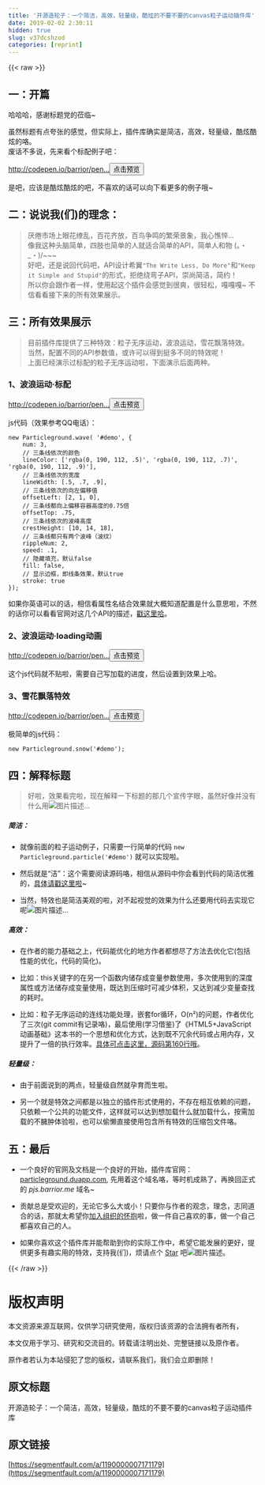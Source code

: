 ```yaml
---
title: '开源造轮子：一个简洁，高效，轻量级，酷炫的不要不要的canvas粒子运动插件库' 
date: 2019-02-02 2:30:11
hidden: true
slug: v37dcshzod
categories: [reprint]
---
```


{{< raw >}}

                    
<h2 id="articleHeader0">一：开篇</h2>
<p>哈哈哈，感谢标题党的莅临~</p>
<p>虽然标题有点夸张的感觉，但实际上，插件库确实是简洁，高效，轻量级，酷炫酷炫的咯。<br>废话不多说，先来看个标配例子吧：</p>
<p><a href="http://codepen.io/barrior/pen/XjEEBz" rel="nofollow noreferrer" target="_blank">http://codepen.io/barrior/pen...</a><button class="btn btn-xs btn-default ml10 preview" data-url="barrior/pen/XjEEBz" data-typeid="3">点击预览</button></p>
<p>是吧，应该是酷炫酷炫的吧，不喜欢的话可以向下看更多的例子哦~</p>
<h2 id="articleHeader1">二：说说我(们)的理念：</h2>
<blockquote><p>厌倦市场上眼花缭乱，百花齐放，百鸟争鸣的繁荣景象，我心憔悴... <br>像我这种头脑简单，四肢也简单的人就适合简单的API，简单人和物 (。・_・)/~~~<br>好吧，还是说回代码吧，API设计希翼<code>"The Write Less, Do More"</code>和<code>"Keep it Simple and Stupid"</code>的形式，拒绝绕弯子API，崇尚简洁，简约！<br>所以你会跟作者一样，使用起这个插件会感觉到很爽，很轻松，嘎嘎嘎~ 不信看看接下来的所有效果展示。</p></blockquote>
<h2 id="articleHeader2">三：所有效果展示</h2>
<blockquote><p>目前插件库提供了三种特效：粒子无序运动，波浪运动，雪花飘落特效。 <br>当然，配置不同的API参数值，或许可以得到挺多不同的特效呢！<br>上面已经演示过标配的粒子无序运动啦，下面演示后面两种。</p></blockquote>
<h3 id="articleHeader3">1、波浪运动·标配</h3>
<p><a href="http://codepen.io/barrior/pen/BLAAPa" rel="nofollow noreferrer" target="_blank">http://codepen.io/barrior/pen...</a><button class="btn btn-xs btn-default ml10 preview" data-url="barrior/pen/BLAAPa" data-typeid="3">点击预览</button></p>
<p>js代码（效果参考QQ电话）：</p>
<div class="widget-codetool" style="display:none;">
      <div class="widget-codetool--inner">
      <span class="selectCode code-tool" data-toggle="tooltip" data-placement="top" title="" data-original-title="全选"></span>
      <span type="button" class="copyCode code-tool" data-toggle="tooltip" data-placement="top" data-clipboard-text="new Particleground.wave( '#demo', {
    num: 3,
    // 三条线依次的颜色
    lineColor: ['rgba(0, 190, 112, .5)', 'rgba(0, 190, 112, .7)', 'rgba(0, 190, 112, .9)'],
    // 三条线依次的宽度
    lineWidth: [.5, .7, .9],
    // 三条线依次的向左偏移值
    offsetLeft: [2, 1, 0],
    // 三条线都向上偏移容器高度的0.75倍
    offsetTop: .75,
    // 三条线依次的波峰高度
    crestHeight: [10, 14, 18],
    // 三条线都只有两个波峰（波纹）
    rippleNum: 2,
    speed: .1,
    // 隐藏填充，默认false
    fill: false,
    // 显示边框，即线条效果，默认true
    stroke: true
});
" title="" data-original-title="复制"></span>
      <span type="button" class="saveToNote code-tool" data-toggle="tooltip" data-placement="top" title="" data-original-title="放进笔记"></span>
      </div>
      </div><pre class="hljs less"><code><span class="hljs-selector-tag">new</span> <span class="hljs-selector-tag">Particleground</span><span class="hljs-selector-class">.wave</span>( <span class="hljs-string">'#demo'</span>, {
    <span class="hljs-attribute">num</span>: <span class="hljs-number">3</span>,
    <span class="hljs-comment">// 三条线依次的颜色</span>
    <span class="hljs-attribute">lineColor</span>: [<span class="hljs-string">'rgba(0, 190, 112, .5)'</span>, <span class="hljs-string">'rgba(0, 190, 112, .7)'</span>, <span class="hljs-string">'rgba(0, 190, 112, .9)'</span>],
    <span class="hljs-comment">// 三条线依次的宽度</span>
    <span class="hljs-attribute">lineWidth</span>: [.<span class="hljs-number">5</span>, .<span class="hljs-number">7</span>, .<span class="hljs-number">9</span>],
    <span class="hljs-comment">// 三条线依次的向左偏移值</span>
    <span class="hljs-attribute">offsetLeft</span>: [<span class="hljs-number">2</span>, <span class="hljs-number">1</span>, <span class="hljs-number">0</span>],
    <span class="hljs-comment">// 三条线都向上偏移容器高度的0.75倍</span>
    <span class="hljs-attribute">offsetTop</span>: .<span class="hljs-number">75</span>,
    <span class="hljs-comment">// 三条线依次的波峰高度</span>
    <span class="hljs-attribute">crestHeight</span>: [<span class="hljs-number">10</span>, <span class="hljs-number">14</span>, <span class="hljs-number">18</span>],
    <span class="hljs-comment">// 三条线都只有两个波峰（波纹）</span>
    <span class="hljs-attribute">rippleNum</span>: <span class="hljs-number">2</span>,
    <span class="hljs-attribute">speed</span>: .<span class="hljs-number">1</span>,
    <span class="hljs-comment">// 隐藏填充，默认false</span>
    <span class="hljs-attribute">fill</span>: false,
    <span class="hljs-comment">// 显示边框，即线条效果，默认true</span>
    <span class="hljs-attribute">stroke</span>: true
});
</code></pre>
<p>如果你英语可以的话，相信看属性名结合效果就大概知道配置是什么意思啦，不然的话你可以看看官网对这几个API的描述，<a href="http://particleground.duapp.com/examples/wave" rel="nofollow noreferrer" target="_blank">戳这里哈</a>。</p>
<h3 id="articleHeader4">2、波浪运动·loading动画</h3>
<p><a href="http://codepen.io/barrior/pen/rrddQw" rel="nofollow noreferrer" target="_blank">http://codepen.io/barrior/pen...</a><button class="btn btn-xs btn-default ml10 preview" data-url="barrior/pen/rrddQw" data-typeid="3">点击预览</button></p>
<p>这个js代码就不贴啦，需要自己写加载的进度，然后设置到效果上哈。</p>
<h3 id="articleHeader5">3、雪花飘落特效</h3>
<p><a href="http://codepen.io/barrior/pen/mAxxdG" rel="nofollow noreferrer" target="_blank">http://codepen.io/barrior/pen...</a><button class="btn btn-xs btn-default ml10 preview" data-url="barrior/pen/mAxxdG" data-typeid="3">点击预览</button></p>
<p>极简单的js代码：</p>
<div class="widget-codetool" style="display:none;">
      <div class="widget-codetool--inner">
      <span class="selectCode code-tool" data-toggle="tooltip" data-placement="top" title="" data-original-title="全选"></span>
      <span type="button" class="copyCode code-tool" data-toggle="tooltip" data-placement="top" data-clipboard-text="new Particleground.snow('#demo');
" title="" data-original-title="复制"></span>
      <span type="button" class="saveToNote code-tool" data-toggle="tooltip" data-placement="top" title="" data-original-title="放进笔记"></span>
      </div>
      </div><pre class="hljs haxe"><code><span class="hljs-keyword">new</span> <span class="hljs-type">Particleground</span>.snow(<span class="hljs-string">'#demo'</span>);
</code></pre>
<h2 id="articleHeader6">四：解释标题</h2>
<blockquote><p>好啦，效果看完啦，现在解释一下标题的那几个宣传字眼，虽然好像并没有什么用<span class="img-wrap"><img data-src="/img/bVD9Eo?w=23&amp;h=23" src="https://static.alili.tech/img/bVD9Eo?w=23&amp;h=23" alt="图片描述" title="图片描述" style="cursor: pointer; display: inline;"></span>...</p></blockquote>
<h5>简洁：</h5>
<ul>
<li><p>就像前面的粒子运动例子，只需要一行简单的代码 <code>new Particleground.particle('#demo')</code> 就可以实现啦。</p></li>
<li><p>然后就是“洁”：这个需要阅读源码咯，相信从源码中你会看到代码的简洁优雅的，<a href="https://github.com/Barrior/Particleground.js/blob/master/pjs-dev/pjs/particleground.all.js#L42" rel="nofollow noreferrer" target="_blank">具体请戳这里啦</a>~</p></li>
<li><p>当然，特效也是简洁美观的啦，对不起视觉的效果为什么还要用代码去实现它呢<span class="img-wrap"><img data-src="/img/bVD9Eo?w=23&amp;h=23" src="https://static.alili.tech/img/bVD9Eo?w=23&amp;h=23" alt="图片描述" title="图片描述" style="cursor: pointer;"></span>...</p></li>
</ul>
<h5>高效：</h5>
<ul>
<li><p>在作者的能力基础之上，代码能优化的地方作者都想尽了方法去优化它(包括性能的优化，代码的简化)。</p></li>
<li><p>比如：this关键字的在另一个函数内储存成变量参数使用，多次使用到的深度属性或方法储存成变量使用，既达到压缩时可减少体积，又达到减少变量查找的耗时。</p></li>
<li><p>比如：粒子无序运动的连线功能处理，嵌套for循环，O(n²)的问题，作者优化了三次(git commit有记录咯)，最后使用(学习借鉴)了《HTML5+JavaScript动画基础》这本书的一个思想和优化方式，达到既不冗余代码或占用内存，又提升了一倍的执行效率。<a href="https://github.com/Barrior/Particleground.js/blob/master/pjs-dev/pjs/particle.js#L160" rel="nofollow noreferrer" target="_blank">具体可点击这里，源码第160行哦</a>。</p></li>
</ul>
<h5>轻量级：</h5>
<ul>
<li><p>由于前面说到的两点，轻量级自然就孕育而生啦。</p></li>
<li><p>另一个就是特效之间都是以独立的插件形式使用的，不存在相互依赖的问题，只依赖一个公共的功能文件，这样就可以达到想加载什么就加载什么，按需加载的不臃肿体验啦，也可以偷懒直接使用包含所有特效的压缩包文件咯。</p></li>
</ul>
<h2 id="articleHeader7">五：最后</h2>
<ul>
<li><p>一个良好的官网及文档是一个良好的开始，插件库官网：<a href="http://particleground.duapp.com/" rel="nofollow noreferrer" target="_blank">particleground.duapp.com</a>, 先用着这个域名咯，等时机成熟了，再换回正式的 <em>pjs.barrior.me</em> 域名~</p></li>
<li><p>贡献总是受欢迎的，无论它多么大或小！只要你与作者的观念，理念，志同道合的话，那就太希望你<a href="https://github.com/Barrior/Particleground.js" rel="nofollow noreferrer" target="_blank">加入组织的怀抱</a>啦，做一件自己喜欢的事，做一个自己都喜欢自己的人。</p></li>
<li><p>如果你喜欢这个插件库并能帮助到你的实际工作中，希望它能发展的更好，提供更多有趣实用的特效，支持我(们)，烦请点个 <a href="https://github.com/Barrior/Particleground.js" rel="nofollow noreferrer" target="_blank">Star</a> 吧<span class="img-wrap"><img data-src="/img/bVD9DF?w=24&amp;h=24" src="https://static.alili.tech/img/bVD9DF?w=24&amp;h=24" alt="图片描述" title="图片描述" style="cursor: pointer; display: inline;"></span>。</p></li>
</ul>

                
{{< /raw >}}

# 版权声明
本文资源来源互联网，仅供学习研究使用，版权归该资源的合法拥有者所有，

本文仅用于学习、研究和交流目的。转载请注明出处、完整链接以及原作者。

原作者若认为本站侵犯了您的版权，请联系我们，我们会立即删除！

## 原文标题
开源造轮子：一个简洁，高效，轻量级，酷炫的不要不要的canvas粒子运动插件库

## 原文链接
[https://segmentfault.com/a/1190000007171179](https://segmentfault.com/a/1190000007171179)

